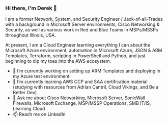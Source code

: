 ### Hi there, I'm Derek 👋

I am a former Network, System, and Security Engineer / Jack-of-all-Trades with a background in Microsoft Server environments, Cisco Networking & Security, as well as various work in Red and Blue Teams in MSPs/MSSPs throughout Illinois, USA.

At present, I am a Cloud Engineer learning everything I can about the Microsoft Azure environment, automation in Microsoft Azure, JSON & ARM Templates, Terraform, scripting in PowerShell and Python, and just beginning to dip my toes into the AWS ecosystem.

- 🔭 I’m currently working on setting up ARM Templates and deploying in my Azure test environment
- 🌱 I’m currently learning AWS CCP and SAA certification material (studying with resources from Adrian Cantril, Cloud Vikings, and Be a Better Dev)
- 💬 Ask me about Cisco Networking, Microsoft Server, SonicWall Firewalls, Microsoft Exchange, MSP/MSSP Operations, SMB IT/IS, Learning Cloud
- 📫 Reach me on LinkedIn

<!--
**seedsofchaos/seedsofchaos** is a ✨ _special_ ✨ repository because its `README.md` (this file) appears on your GitHub profile.


Here are some ideas to get you started:

- 🔭 I’m currently working on ...
- 🌱 I’m currently learning ...
- 👯 I’m looking to collaborate on ...
- 🤔 I’m looking for help with ...
- 💬 Ask me about ...
- 📫 How to reach me: ...
- 😄 Pronouns: ...
- ⚡ Fun fact: ...
-->
